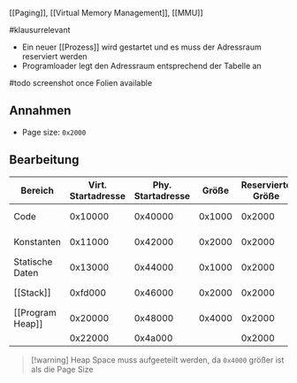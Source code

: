 [[Paging]], [[Virtual Memory Management]], [[MMU]]

#klausurrelevant 
- Ein neuer [[Prozess]] wird gestartet und es muss der Adressraum reserviert werden
- Programloader legt den Adressraum entsprechend der Tabelle an

#todo screenshot once Folien available
## Annahmen
- Page size: `0x2000`



## Bearbeitung

| Bereich          | Virt. Startadresse | Phy. Startadresse | Größe  | Reservierte Größe | Flags    |
| ---------------- | ------------------ | ----------------- | ------ | ----------------- | -------- |
| Code             | 0x10000            | 0x40000           | 0x1000 | 0x2000            | C, RO    |
| Konstanten       | 0x11000            | 0x42000           | 0x2000 | 0x2000            | D, RO    |
| Statische Daten  | 0x13000            | 0x44000           | 0x1000 | 0x2000            | D, RW    |
| [[Stack]]        | 0xfd000            | 0x46000           | 0x2000 | 0x2000            | D, C, RW |
| [[Program Heap]] | 0x20000            | 0x48000           | 0x4000 | 0x2000            | D, RW    |
|                  | 0x22000            | 0x4a000           |        | 0x2000            | -//-     |

> [!warning] Heap Space muss aufgeeteilt werden, da `0x4000` größer ist als die Page Size


